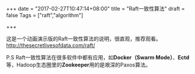 +++
date = "2017-02-27T10:47:14+08:00"
title = "Raft一致性算法"
draft = false
Tags = ["raft","algorithm"]

+++

这是一个动画演示版的Raft一致性算法的说明，很直观，推荐观看。
http://thesecretlivesofdata.com/raft/

P.S Raft一致性算法在很多软件中都有应用，如**Docker（Swarm Mode）**、**Ectd**等，Hadoop生态圈里的**Zookeeper**用的是艰深的Paxos算法。

